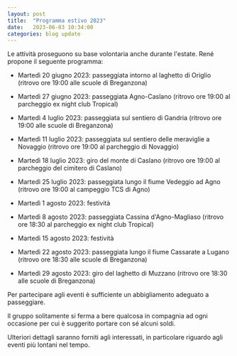 ```yaml
---
layout: post
title:  "Programma estivo 2023"
date:   2023-06-03 10:34:00
categories: blog update
---
```

Le attività proseguono su base volontaria anche durante l'estate. René propone il seguente programma:

* Martedì 20 giugno 2023: passeggiata intorno al laghetto di Origlio (ritrovo ore 19:00 alle scuole di Breganzona)

* Martedì 27 giugno 2023: passeggiata Agno-Caslano (ritrovo ore 19:00 al parcheggio ex night club Tropical)

* Martedì 4 luglio 2023: passeggiata sul sentiero di Gandria (ritrovo ore 19:00 alle scuole di Breganzona)

* Martedì 11 luglio 2023: passeggiata sul sentiero delle meraviglie a Novaggio (ritrovo ore 19:00 al parcheggio di Novaggio)

* Martedì 18 luglio 2023: giro del monte di Caslano (ritrovo ore 19:00 al parcheggio del cimitero di Caslano)

* Martedì 25 luglio 2023: passeggiata lungo il fiume Vedeggio ad Agno (ritrovo ore 19:00 al campeggio TCS di Agno)

* Martedì 1 agosto 2023: festività

* Martedì 8 agosto 2023: passeggiata Cassina d'Agno-Magliaso (ritrovo ore 18:30 al parcheggio ex night club Tropical)

* Martedì 15 agosto 2023: festività

* Martedì 22 agosto 2023: passeggiata lungo il fiume Cassarate a Lugano (ritrovo ore 18:30 alle scuole di Breganzona)

* Martedì 29 agosto 2023: giro del laghetto di Muzzano (ritrovo ore 18:30 alle scuole di Breganzona)

Per partecipare agli eventi è sufficiente un abbigliamento adeguato a passeggiare.

Il gruppo solitamente si ferma a bere qualcosa in compagnia ad ogni occasione per cui è suggerito portare con sé alcuni soldi.

Ulteriori dettagli saranno forniti agli interessati, in particolare riguardo agli eventi più lontani nel tempo.